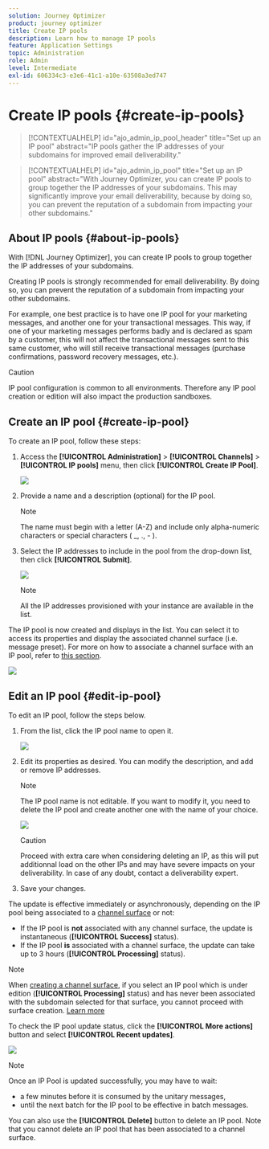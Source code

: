 ```yaml
---
solution: Journey Optimizer
product: journey optimizer
title: Create IP pools
description: Learn how to manage IP pools
feature: Application Settings
topic: Administration
role: Admin
level: Intermediate
exl-id: 606334c3-e3e6-41c1-a10e-63508a3ed747
---
```

# Create IP pools {#create-ip-pools}

>[!CONTEXTUALHELP]
>id="ajo_admin_ip_pool_header"
>title="Set up an IP pool"
>abstract="IP pools gather the IP addresses of your subdomains for improved email deliverability."

>[!CONTEXTUALHELP]
>id="ajo_admin_ip_pool"
>title="Set up an IP pool"
>abstract="With Journey Optimizer, you can create IP pools to group together the IP addresses of your subdomains. This may significantly improve your email deliverability, because by doing so, you can prevent the reputation of a subdomain from impacting your other subdomains."

## About IP pools {#about-ip-pools}

With [!DNL Journey Optimizer], you can create IP pools to group together the IP addresses of your subdomains.

Creating IP pools is strongly recommended for email deliverability. By doing so, you can prevent the reputation of a subdomain from impacting your other subdomains.

For example, one best practice is to have one IP pool for your marketing messages, and another one for your transactional messages. This way, if one of your marketing messages performs badly and is declared as spam by a customer, this will not affect the transactional messages sent to this same customer, who will still receive transactional messages (purchase confirmations, password recovery messages, etc.).

>[!CAUTION]
>
>IP pool configuration is common to all environments. Therefore any IP pool creation or edition will also impact the production sandboxes.

## Create an IP pool {#create-ip-pool}

To create an IP pool, follow these steps:

1. Access the **[!UICONTROL Administration]** > **[!UICONTROL Channels]** > **[!UICONTROL IP pools]** menu, then click **[!UICONTROL Create IP Pool]**.

    ![](assets/ip-pool-create.png)

1. Provide a name and a description (optional) for the IP pool.

    >[!NOTE]
    >
    >The name must begin with a letter (A-Z) and include only alpha-numeric characters or special characters ( _, ., - ).

1. Select the IP addresses to include in the pool from the drop-down list, then click **[!UICONTROL Submit]**.

    ![](assets/ip-pool-config.png) 

    >[!NOTE]
    >
    >All the IP addresses provisioned with your instance are available in the list.
    
The IP pool is now created and displays in the list. You can select it to access its properties and display the associated channel surface (i.e. message preset). For more on how to associate a channel surface with an IP pool, refer to [this section](channel-surfaces.md).

![](assets/ip-pool-created.png)

## Edit an IP pool {#edit-ip-pool}

To edit an IP pool, follow the steps below.

1. From the list, click the IP pool name to open it.

    ![](assets/ip-pool-list.png)

1. Edit its properties as desired. You can modify the description, and add or remove IP addresses.

    >[!NOTE]
    >
    >The IP pool name is not editable. If you want to modify it, you need to delete the IP pool and create another one with the name of your choice.

    ![](assets/ip-pool-edit.png)

    >[!CAUTION]
    >
    >Proceed with extra care when considering deleting an IP, as this will put additionnal load on the other IPs and may have severe impacts on your deliverability. In case of any doubt, contact a deliverability expert.

1. Save your changes.

The update is effective immediately or asynchronously, depending on the IP pool being associated to a [channel surface](channel-surfaces.md) or not:

* If the IP pool is **not** associated with any channel surface, the update is instantaneous (**[!UICONTROL Success]** status).
* If the IP pool **is** associated with a channel surface, the update can take up to 3 hours (**[!UICONTROL Processing]** status).

>[!NOTE]
>
>When [creating a channel surface](channel-surfaces.md#create-channel-surface), if you select an IP pool which is under edition (**[!UICONTROL Processing]** status) and has never been associated with the subdomain selected for that surface, you cannot proceed with surface creation. [Learn more](channel-surfaces.md#subdomains-and-ip-pools)

To check the IP pool update status, click the **[!UICONTROL More actions]** button and select **[!UICONTROL Recent updates]**.

![](assets/ip-pool-recent-update.png)

>[!NOTE]
>
>Once an IP Pool is updated successfully, you may have to wait:
>* a few minutes before it is consumed by the unitary messages,
>* until the next batch for the IP pool to be effective in batch messages.

You can also use the **[!UICONTROL Delete]** button to delete an IP pool. Note that you cannot delete an IP pool that has been associated to a channel surface.

